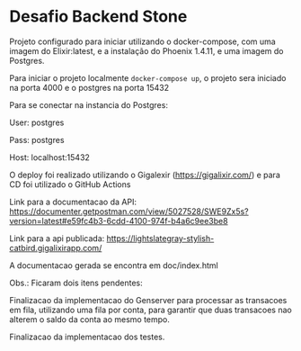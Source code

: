 # Desafio Backend Stone


Projeto configurado para iniciar utilizando o docker-compose, com uma imagem do Elixir:latest, e a instalação do Phoenix 1.4.11, e uma imagem do Postgres.

Para iniciar o projeto localmente `docker-compose up`, o projeto sera iniciado na porta 4000 e o postgres na porta 15432

Para se conectar na instancia do Postgres:

User: postgres

Pass: postgres

Host: localhost:15432

O deploy foi realizado utilizando o Gigalexir (https://gigalixir.com/) e para CD foi utilizado o GitHub Actions

Link para a documentacao da API: https://documenter.getpostman.com/view/5027528/SWE9Zx5s?version=latest#e59fc4b3-6cdd-4100-974f-b4a6c9ee3be8

Link para a api publicada: https://lightslategray-stylish-catbird.gigalixirapp.com/

A documentacao gerada se encontra em doc/index.html

Obs.:
Ficaram dois itens pendentes:

Finalizacao da implementacao do Genserver para processar as transacoes em fila, utilizando uma fila por conta, para garantir que duas transacoes nao alterem o saldo da conta ao mesmo tempo.

Finalizacao da implementacao dos testes.

